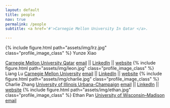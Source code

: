 ```yaml
---
layout: default
title: people
nav: true
permalink: /people
subtitle: <a href='#'>Carnegie Mellon University In Qatar </a>.

---
```


{% include figure.html path="assets/img/lrz.jpg" class="profile_image_class" %} Yunze Xiao

[Carnegie Mellon University Qatar](https://qatar.cmu.edu)
[email](mailto:yunzex@andrew.cmu.edu) || [LinkedIn](https://www.linkedin.com/in/yunze-xiao/) || [website](https://algoroxyolo.github.io)
{% include figure.html path="assets/img/leon.jpg" class="profile_image_class" %} Liang Lu
[Carnegie Mellon University](https://cmu.edu)
[email](mailto:lianglu@cs.cmu.edu) || [LinkedIn](https://www.linkedin.com/in/leonlianglu/) || [website](https://chaosarium.xyz/)
{% include figure.html path="assets/img/charlie.jpg" class="profile_image_class" %} Charlie Zhang
[University of Illinois Urbana-Champaign](https://illinois.edu/)
[email](mailto:weijia4@Illinois.edu) || [LinkedIn](https://www.linkedin.com/in/charlie-zhang-1953b0250/) || [website](https://charliedreemur.wordpress.com/)
{% include figure.html path="assets/img/ethan.jpg" class="profile_image_class" %} Ethan Pan
[University of Wisconsin–Madison](https://wisc.edu)
[email](mailto:pan248@wisc.edu)

